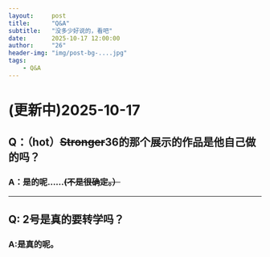 ```yaml
---
layout:     post
title:      "Q&A"
subtitle:   "没多少好说的，看吧"
date:       2025-10-17 12:00:00
author:     "26"
header-img: "img/post-bg-....jpg"
tags:
    - Q&A
---
```


# (更新中)2025-10-17
## Q：（hot）~~Stronger~~36的那个展示的作品是他自己做的吗？
### A：是的呢……~~(不是很确定。）~~
***
## Q: 2号是真的要转学吗？
### A:是真的呢。


